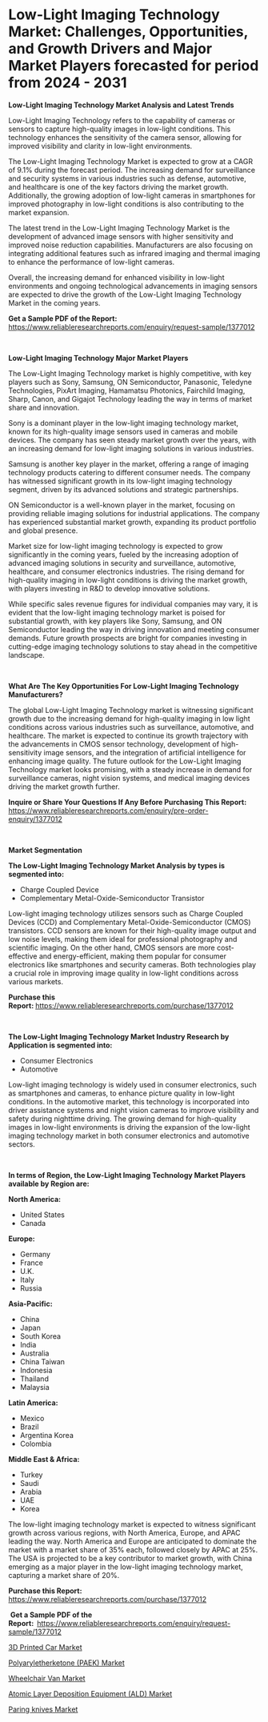 <p><h1>Low-Light Imaging Technology Market: Challenges, Opportunities, and Growth Drivers and Major Market Players forecasted for period from 2024 - 2031</h1></p><p><strong>Low-Light Imaging Technology Market Analysis and Latest Trends</strong></p>
<p><p>Low-Light Imaging Technology refers to the capability of cameras or sensors to capture high-quality images in low-light conditions. This technology enhances the sensitivity of the camera sensor, allowing for improved visibility and clarity in low-light environments.</p><p>The Low-Light Imaging Technology Market is expected to grow at a CAGR of 9.1% during the forecast period. The increasing demand for surveillance and security systems in various industries such as defense, automotive, and healthcare is one of the key factors driving the market growth. Additionally, the growing adoption of low-light cameras in smartphones for improved photography in low-light conditions is also contributing to the market expansion.</p><p>The latest trend in the Low-Light Imaging Technology Market is the development of advanced image sensors with higher sensitivity and improved noise reduction capabilities. Manufacturers are also focusing on integrating additional features such as infrared imaging and thermal imaging to enhance the performance of low-light cameras.</p><p>Overall, the increasing demand for enhanced visibility in low-light environments and ongoing technological advancements in imaging sensors are expected to drive the growth of the Low-Light Imaging Technology Market in the coming years.</p></p>
<p><strong>Get a Sample PDF of the Report:&nbsp;</strong> <a href="https://www.reliableresearchreports.com/enquiry/request-sample/1377012">https://www.reliableresearchreports.com/enquiry/request-sample/1377012</a></p>
<p>&nbsp;</p>
<p><strong>Low-Light Imaging Technology Major Market Players</strong></p>
<p><p>The Low-Light Imaging Technology market is highly competitive, with key players such as Sony, Samsung, ON Semiconductor, Panasonic, Teledyne Technologies, PixArt Imaging, Hamamatsu Photonics, Fairchild Imaging, Sharp, Canon, and Gigajot Technology leading the way in terms of market share and innovation.</p><p>Sony is a dominant player in the low-light imaging technology market, known for its high-quality image sensors used in cameras and mobile devices. The company has seen steady market growth over the years, with an increasing demand for low-light imaging solutions in various industries.</p><p>Samsung is another key player in the market, offering a range of imaging technology products catering to different consumer needs. The company has witnessed significant growth in its low-light imaging technology segment, driven by its advanced solutions and strategic partnerships.</p><p>ON Semiconductor is a well-known player in the market, focusing on providing reliable imaging solutions for industrial applications. The company has experienced substantial market growth, expanding its product portfolio and global presence.</p><p>Market size for low-light imaging technology is expected to grow significantly in the coming years, fueled by the increasing adoption of advanced imaging solutions in security and surveillance, automotive, healthcare, and consumer electronics industries. The rising demand for high-quality imaging in low-light conditions is driving the market growth, with players investing in R&D to develop innovative solutions.</p><p>While specific sales revenue figures for individual companies may vary, it is evident that the low-light imaging technology market is poised for substantial growth, with key players like Sony, Samsung, and ON Semiconductor leading the way in driving innovation and meeting consumer demands. Future growth prospects are bright for companies investing in cutting-edge imaging technology solutions to stay ahead in the competitive landscape.</p></p>
<p>&nbsp;</p>
<p><strong>What Are The Key Opportunities For Low-Light Imaging Technology Manufacturers?</strong></p>
<p><p>The global Low-Light Imaging Technology market is witnessing significant growth due to the increasing demand for high-quality imaging in low light conditions across various industries such as surveillance, automotive, and healthcare. The market is expected to continue its growth trajectory with the advancements in CMOS sensor technology, development of high-sensitivity image sensors, and the integration of artificial intelligence for enhancing image quality. The future outlook for the Low-Light Imaging Technology market looks promising, with a steady increase in demand for surveillance cameras, night vision systems, and medical imaging devices driving the market growth further.</p></p>
<p><strong>Inquire or Share Your Questions If Any Before Purchasing This Report:</strong> <a href="https://www.reliableresearchreports.com/enquiry/pre-order-enquiry/1377012">https://www.reliableresearchreports.com/enquiry/pre-order-enquiry/1377012</a></p>
<p>&nbsp;</p>
<p><strong>Market Segmentation</strong></p>
<p><strong>The Low-Light Imaging Technology Market Analysis by types is segmented into:</strong></p>
<p><ul><li>Charge Coupled Device</li><li>Complementary Metal-Oxide-Semiconductor Transistor</li></ul></p>
<p><p>Low-light imaging technology utilizes sensors such as Charge Coupled Devices (CCD) and Complementary Metal-Oxide-Semiconductor (CMOS) transistors. CCD sensors are known for their high-quality image output and low noise levels, making them ideal for professional photography and scientific imaging. On the other hand, CMOS sensors are more cost-effective and energy-efficient, making them popular for consumer electronics like smartphones and security cameras. Both technologies play a crucial role in improving image quality in low-light conditions across various markets.</p></p>
<p><strong>Purchase this Report:&nbsp;</strong><a href="https://www.reliableresearchreports.com/purchase/1377012">https://www.reliableresearchreports.com/purchase/1377012</a></p>
<p>&nbsp;</p>
<p><strong>The Low-Light Imaging Technology Market Industry Research by Application is segmented into:</strong></p>
<p><ul><li>Consumer Electronics</li><li>Automotive</li></ul></p>
<p><p>Low-light imaging technology is widely used in consumer electronics, such as smartphones and cameras, to enhance picture quality in low-light conditions. In the automotive market, this technology is incorporated into driver assistance systems and night vision cameras to improve visibility and safety during nighttime driving. The growing demand for high-quality images in low-light environments is driving the expansion of the low-light imaging technology market in both consumer electronics and automotive sectors.</p></p>
<p>&nbsp;</p>
<p><strong>In terms of Region, the Low-Light Imaging Technology Market Players available by Region are:</strong></p>
<p>
    <p> <strong> North America: </strong>
        <ul>
            <li>United States</li>
            <li>Canada</li>
        </ul>
        </p> 
    <p> <strong> Europe: </strong>
        <ul>
            <li>Germany</li>
            <li>France</li>
            <li>U.K.</li>
            <li>Italy</li>
            <li>Russia</li>
        </ul>
        </p> 
    <p> <strong> Asia-Pacific: </strong>
        <ul>
            <li>China</li>
            <li>Japan</li>
            <li>South Korea</li>
            <li>India</li>
            <li>Australia</li>
            <li>China Taiwan</li>
            <li>Indonesia</li>
            <li>Thailand</li>
            <li>Malaysia</li>
        </ul>
        </p> 
    <p> <strong> Latin America: </strong>
        <ul>
            <li>Mexico</li>
            <li>Brazil</li>
            <li>Argentina Korea</li>
            <li>Colombia</li>
        </ul>
        </p> 
    <p> <strong> Middle East & Africa: </strong>
        <ul>
            <li>Turkey</li>
            <li>Saudi</li>
            <li>Arabia</li>
            <li>UAE</li>
            <li>Korea</li>
        </ul>
    </p>
    </p>
<p><p>The low-light imaging technology market is expected to witness significant growth across various regions, with North America, Europe, and APAC leading the way. North America and Europe are anticipated to dominate the market with a market share of 35% each, followed closely by APAC at 25%. The USA is projected to be a key contributor to market growth, with China emerging as a major player in the low-light imaging technology market, capturing a market share of 20%.</p></p>
<p><strong>Purchase this Report: </strong><a href="https://www.reliableresearchreports.com/purchase/1377012">https://www.reliableresearchreports.com/purchase/1377012</a></p>
<p>&nbsp;<strong>Get a Sample PDF of the Report:&nbsp;&nbsp;</strong><a href="https://www.reliableresearchreports.com/enquiry/request-sample/1377012">https://www.reliableresearchreports.com/enquiry/request-sample/1377012</a></p>
<p><strong></strong></p>
<p><p><a href="https://view.publitas.com/reportprime-1/3d-printed-car-market-research-report-provides-thorough-industry-overview-which-offers-an-in-depth-analysis-of-product-trends-and-new-market-divisions/">3D Printed Car Market</a></p><p><a href="https://fuschia-pecorino-a6d.notion.site/Polyaryletherketone-PAEK-Market-Research-Report-Forecasted-for-Period-from-2024-2031-by-Market--78f993b5f4d64f7182397e824ee77263">Polyaryletherketone (PAEK) Market</a></p><p><a href="https://view.publitas.com/reportprime-1/wheelchair-van-market-research-report-unlocks-analysis-on-the-market-financial-status-market-size-and-market-revenue-upto-2031/">Wheelchair Van Market</a></p><p><a href="https://simplistic-meeting-7ee.notion.site/Atomic-Layer-Deposition-Equipment-ALD-Market-Size-Global-Industry-Overview-Market-Segmentation-a-f9cea5693a994de19d016cfb6358523a">Atomic Layer Deposition Equipment (ALD) Market</a></p><p><a href="https://natural-crush-b99.notion.site/Paring-knives-Market-Research-Report-Unlocks-Analysis-on-the-Market-Financial-Status-Market-Size-a-fa5fa05f37c746c3b8b996d84c7545ab">Paring knives Market</a></p></p>